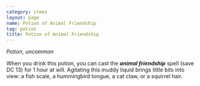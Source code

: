 ```yaml
---
category: items
layout: page
name: Potion of Animal Friendship
tag: potion
title: Potion of Animal Friendship 
---
```

_Potion, uncommon_ 

When you drink this potion, you can cast the **_animal friendship_** spell (save DC 13) for 1 hour at will. Agitating this muddy liquid brings little bits into view: a fish scale, a hummingbird tongue, a cat claw, or a squirrel hair. 